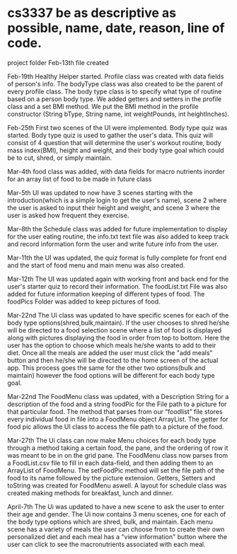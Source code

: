 # cs3337 be as descriptive as possible, name, date, reason, line of code.
project folder
Feb-13th file created

Feb-19th Healthy Helper started. Profile class was created with data fields of person's info. The bodyType class was also created to be the parent of every profile class. The body type class is to specify what type of routine based on a person body type. We added getters and setters in the profile class and a set BMI method. We put the BMI method in the profile constructor (String bType, String name, int weightPounds, int heightInches).

Feb-25th First two scenes of the UI were implemented. Body type quiz was started. Body type quiz is used to gather the user's data. This quiz will consist of 4 question that will determine the user's workout routine, body mass index(BMI), height and weight, and their body type goal which could be to cut, shred, or simply maintain. 

Mar-4th food class was added, with data fields for macro nutrients inorder for an array list of food to be made in future class

Mar-5th UI was updated to now have 3 scenes starting with the introduction(which is a simple login to get the user's name), scene 2 where the user is asked to input their height and weight, and scene 3 where the user is asked how frequent they exercise. 

Mar-8th the Schedule class was added for future implementation to display for the user eating routine, the info.txt text file was also added to keep track and record information form the user and write future info from the user.

Mar-11th the UI was updated, the quiz format is fully complete for front end and the start of food menu and main menu was also created.

Mar-12th The UI was updated again with working front and back end for the user's starter quiz to record their information. The foodList.txt File was also added for future information keeping of different types of food. The foodPics Folder was added to keep pictures of food.

Mar-22nd The Ui class was updated to have specific scenes for each of the body type options(shred,bulk,maintain). If the user chooses to shred he/she will be directed to a food selection scene where a list of food is displayed along with pictures displaying the food in order from top to bottom. Here the user has the option to choose which meals he/she wants to add to their diet. Once all the meals are added the user must click the "add meals" button and then he/she will be directed to the home screen of the actual app. This process goes the same for the other two options(bulk and maintain) however the food options will be different for each body type goal.

Mar-22nd The FoodMenu class was updated, with a Description String for a description of the food and a string foodPic for the File path to a picture for that particular food. The method that parses from our “foodlist” file stores every individual food in file into a FoodMenu object ArrayList. The getter for food pic allows the UI class to access the file path to a picture of the food.

Mar-27th The Ui class can now make Menu choices for each body type through a method taking a certain food, the pane, and the ordering of row it was meant to be in on the grid pane. The FoodMenu class now parses from a FoodList.csv file to fill in each data-field, and then adding them to an ArrayList of FoodMenu. The setFoodPic method will set the file path of the food to its name followed by the picture extension. Getters, Setters and toString was created for FoodMenu aswell. A layout for schedule class was created making methods for breakfast, lunch and dinner.

April-7th The Ui was updated to have a new scene to ask the user to enter their age and gender. The Ui now contains 3 menu scenes, one  for each of the body type options which are shred, bulk, and maintain. Each menu scene has a variety of meals the user can choose from to create their own personalized diet and each meal has a "view information" button where the user can click to see the macronutrients associated with each meal.
